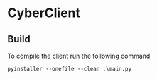 # CyberClient
 
## Build
To compile the client run the following command
```commandline
pyinstaller --onefile --clean .\main.py
```